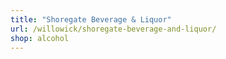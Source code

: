 ```yaml
---
title: "Shoregate Beverage & Liquor"
url: /willowick/shoregate-beverage-and-liquor/
shop: alcohol
---
```

